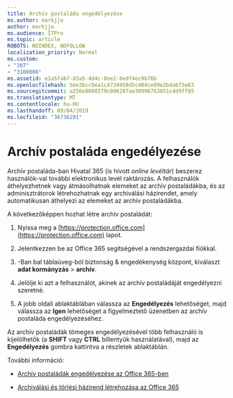 ```yaml
---
title: Archív postaláda engedélyezése
ms.author: markjjo
author: markjjo
ms.audience: ITPro
ms.topic: article
ROBOTS: NOINDEX, NOFOLLOW
localization_priority: Normal
ms.custom:
- "307"
- "3100008"
ms.assetid: e1a5fab7-d3a5-4d4c-8ee2-0edf4ec9b76b
ms.openlocfilehash: 5ee3bcc9ea1c4734958d5c404ce89e2bda6f5e63
ms.sourcegitcommit: a256e8680379c006287ae30996763051c4d9ff85
ms.translationtype: MT
ms.contentlocale: hu-HU
ms.lasthandoff: 09/04/2019
ms.locfileid: "36736291"
---
```

# <a name="enable-an-archive-mailbox"></a>Archív postaláda engedélyezése

Archív postaláda-ban Hivatal 365 (is hívott *online levéltár*) beszerez használók-val további elektronikus levél raktározás. A felhasználók áthelyezhetnek vagy átmásolhatnak elemeket az archív postaládákba, és az adminisztrátorok létrehozhatnak egy archiválási házirendet, amely automatikusan áthelyezi az elemeket az archív postaládákba.
  
A következőképpen hozhat létre archív postaládát:
  
1. Nyissa meg a [https://protection.office.com](https://protection.office.com) lapot.

2. Jelentkezzen be az Office 365 segítségével a rendszergazdai fiókkal.

3. -Ban bal táblaüveg-ból biztonság &amp; engedékenység központ, kiválaszt **adat kormányzás** \> **archív**.

4. Jelölje ki azt a felhasználót, akinek az archív postaládáját engedélyezni szeretné.

5. A jobb oldali ablaktáblában válassza az **Engedélyezés** lehetőséget, majd válassza az **Igen** lehetőséget a figyelmeztető üzenetben az archív postaláda engedélyezéséhez.

Az archív postaládák tömeges engedélyezésével több felhasználó is kijelölhetők (a **SHIFT** vagy **CTRL** billentyűk használatával), majd az **Engedélyezés** gombra kattintva a részletek ablaktáblán.
  
További információ:
  
- [Archív postaládák engedélyezése az Office 365-ben](https://docs.microsoft.com/office365/securitycompliance/enable-archive-mailboxes)

- [Archiválási és törlési házirend létrehozása az Office 365](https://docs.microsoft.com//office365/securitycompliance/set-up-an-archive-and-deletion-policy-for-mailboxes)
